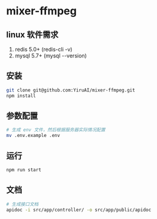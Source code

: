 # mixer-ffmpeg

## linux 软件需求

1. redis 5.0+ (redis-cli -v)
2. mysql 5.7+ (mysql --version)

## 安装

```bash
git clone git@github.com:YiruAI/mixer-ffmpeg.git
npm install
```

## 参数配置

```bash
# 生成 env 文件，然后根据服务器实际情况配置
mv .env.example .env
```

## 运行

```bash
npm run start
```

## 文档

```bash
# 生成接口文档
apidoc -i src/app/controller/ -o src/app/public/apidoc
```
